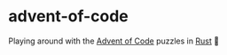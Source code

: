 # advent-of-code

Playing around with the [Advent of Code](https://adventofcode.com/) puzzles in [Rust](https://www.rust-lang.org/) 🦀
